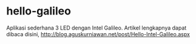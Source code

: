 hello-galileo
=============

Aplikasi sederhana 3 LED dengan Intel Galileo. Artikel lengkapnya dapat dibaca disini, http://blog.aguskurniawan.net/post/Hello-Intel-Galileo.aspx
